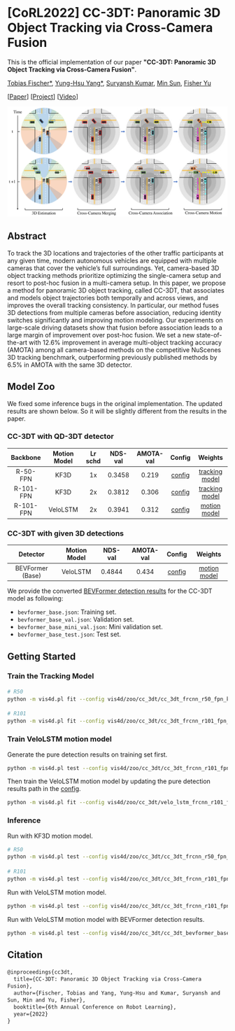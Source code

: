 # [CoRL2022] CC-3DT: Panoramic 3D Object Tracking via Cross-Camera Fusion
This is the official implementation of our paper **"CC-3DT: Panoramic 3D Object Tracking via Cross-Camera Fusion"**.

[Tobias Fischer*](https://tobiasfshr.github.io/), [Yung-Hsu Yang*](https://royyang0714.github.io/), [Suryansh Kumar](https://suryanshkumar.github.io/), [Min Sun](https://aliensunmin.github.io/), [Fisher Yu](https://www.yf.io/)

[[Paper](https://arxiv.org/abs/2212.01247)] [[Project](https://www.vis.xyz/pub/cc-3dt/)] [[Video](https://www.youtube.com/watch?v=CbozK3LmtHQ)]

<img src="./src/banner.png" width="830">

## Abstract
To track the 3D locations and trajectories of the other traffic participants at any given time, modern autonomous vehicles are equipped with multiple cameras that cover the vehicle’s full surroundings. Yet, camera-based 3D object tracking methods prioritize optimizing the single-camera setup and resort to post-hoc fusion in a multi-camera setup. In this paper, we propose a method for panoramic 3D object tracking, called CC-3DT, that associates and models object trajectories both temporally and across views, and improves the overall tracking consistency. In particular, our method fuses 3D detections from multiple cameras before association, reducing identity switches significantly and improving motion modeling. Our experiments on large-scale driving datasets show that fusion before association leads to a large margin of improvement over post-hoc fusion. We set a new state-of-the-art with 12.6% improvement in average multi-object tracking accuracy (AMOTA) among all camera-based methods on the competitive NuScenes 3D tracking benchmark, outperforming previously published methods by 6.5% in AMOTA with the same 3D detector.

## Model Zoo
We fixed some inference bugs in the original implementation. The updated results are shown below. So it will be slightly different from the results in the paper.
### CC-3DT with QD-3DT detector
| Backbone | Motion Model | Lr schd | NDS-val | AMOTA-val | Config | Weights |
| :------: | :----------: | :-----: | :-----: | :-------: | :----: | :-----: |
| R-50-FPN | KF3D | 1x | 0.3458 | 0.219 | [config](./cc_3dt_frcnn_r50_fpn_kf3d_12e_nusc.py) | [tracking model](https://dl.cv.ethz.ch/vis4d/cc_3dt/cc_3dt_frcnn_r50_fpn_12e_nusc_d98509.pt) | 
| R-101-FPN | KF3D | 2x | 0.3812 | 0.306 | [config](./cc_3dt_frcnn_r101_fpn_kf3d_24e_nusc.py) | [tracking model](https://dl.cv.ethz.ch/vis4d/cc_3dt/cc_3dt_frcnn_r101_fpn_24e_nusc_f24f84.pt) | 
| R-101-FPN | VeloLSTM | 2x | 0.3941 | 0.312 | [config](./cc_3dt_frcnn_r101_fpn_velo_lstm_24e_nusc.py) | [motion model](https://dl.cv.ethz.ch/vis4d/cc_3dt/velo_lstm_cc_3dt_frcnn_r101_fpn_100e_nusc_9526a7.pt) |

### CC-3DT with given 3D detections
| Detector | Motion Model | NDS-val | AMOTA-val | Config | Weights |
| :------: | :----------: | :-----: | :-------: | :----: | :-----: |
| BEVFormer (Base) | VeloLSTM | 0.4844 | 0.434 | [config](./cc_3dt_bevformer_base_velo_lstm_nusc.py) | [motion model](https://dl.cv.ethz.ch/vis4d/cc_3dt/velo_lstm_bevformer_100e_nusc_1c358e.pt) |

We provide the converted [BEVFormer detection results](https://dl.cv.ethz.ch/vis4d/cc_3dt/bevformer_base) for the CC-3DT model as following:
- `bevformer_base.json`: Training set.
- `bevformer_base_val.json`: Validation set.
- `bevformer_base_mini_val.json`: Mini validation set.
- `bevformer_base_test.json`: Test set.

## Getting Started
### Train the Tracking Model
```bash
# R50
python -m vis4d.pl fit --config vis4d/zoo/cc_3dt/cc_3dt_frcnn_r50_fpn_kf3d_12e_nusc.py --gpus 8

# R101
python -m vis4d.pl fit --config vis4d/zoo/cc_3dt/cc_3dt_frcnn_r101_fpn_kf3d_24e_nusc.py --gpus 8
```

### Train VeloLSTM motion model
Generate the pure detection results on training set first.
```bash
python -m vis4d.pl test --config vis4d/zoo/cc_3dt/cc_3dt_frcnn_r101_fpn_pure_det_nusc.py --ckpt ${checkpoint_path} --gpus ${num_gpus}
```

Then train the VeloLSTM motion model by updating the pure detection results path in the [config](./velo_lstm_frcnn_r101_fpn_100e_nusc.py#L74).
```bash
python -m vis4d.pl fit --config vis4d/zoo/cc_3dt/velo_lstm_frcnn_r101_fpn_100e_nusc.py --gpus 4
```

### Inference
Run with KF3D motion model.
```bash
# R50
python -m vis4d.pl test --config vis4d/zoo/cc_3dt/cc_3dt_frcnn_r50_fpn_kf3d_12e_nusc.py --ckpt ${tracking_model_checkpoint_path} --gpus ${num_gpus}

# R101
python -m vis4d.pl test --config vis4d/zoo/cc_3dt/cc_3dt_frcnn_r101_fpn_kf3d_24e_nusc.py --ckpt ${tracking_model_checkpoint_path} --gpus ${num_gpus}
```

Run with VeloLSTM motion model.
```bash
python -m vis4d.pl test --config vis4d/zoo/cc_3dt/cc_3dt_frcnn_r101_fpn_velo_lstm_24e_nusc.py --ckpt ${tracking_model_checkpoint_path} --config.velo_lstm_ckpt ${velo_lstm_cehckpoint_path} --gpus ${num_gpus}
```

Run with VeloLSTM motion model with BEVFormer detection results.
```bash
python -m vis4d.pl test --config vis4d/zoo/cc_3dt/cc_3dt_bevformer_base_velo_lstm_nusc.py --ckpt ${tracking_model_checkpoint_path} --config.velo_lstm_ckpt ${velo_lstm_cehckpoint_path} --config.pure_detection ${bevformer_pure_detection_path} --gpus ${num_gpus}
```

## Citation
```
@inproceedings{cc3dt,
  title={CC-3DT: Panoramic 3D Object Tracking via Cross-Camera Fusion},
  author={Fischer, Tobias and Yang, Yung-Hsu and Kumar, Suryansh and Sun, Min and Yu, Fisher},
  booktitle={6th Annual Conference on Robot Learning},
  year={2022}
}
```
